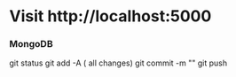 
# Visit http://localhost:5000


### MongoDB

git status
git add -A  ( all changes)
git commit -m ""
git push
